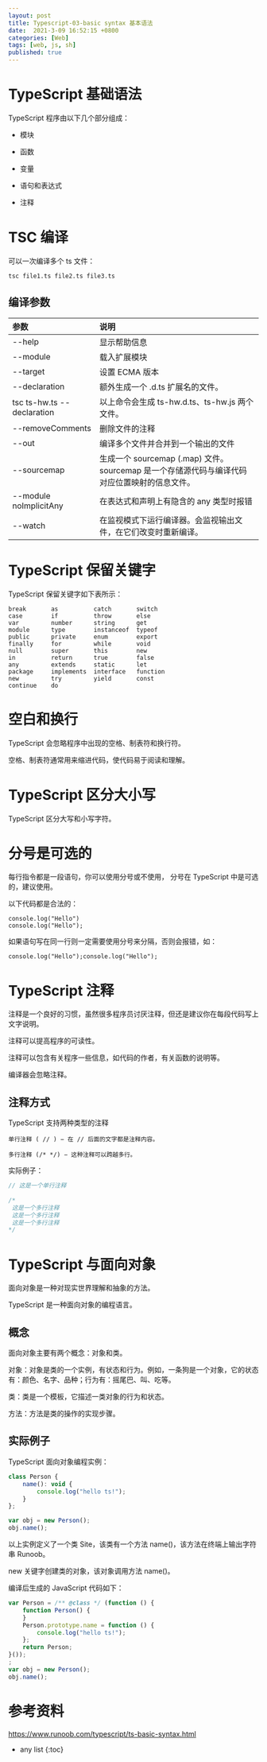 ```yaml
---
layout: post
title: Typescript-03-basic syntax 基本语法
date:  2021-3-09 16:52:15 +0800
categories: [Web]
tags: [web, js, sh]
published: true
---
```


# TypeScript 基础语法

TypeScript 程序由以下几个部分组成：

- 模块

- 函数

- 变量

- 语句和表达式

- 注释

# TSC 编译

可以一次编译多个 ts 文件：

```
tsc file1.ts file2.ts file3.ts
```

## 编译参数

| 参数 | 说明 |
|:---|:---|
| --help | 显示帮助信息 |
| --module | 载入扩展模块 |
| --target | 设置 ECMA 版本 |
| --declaration | 额外生成一个 .d.ts 扩展名的文件。 |
| tsc ts-hw.ts --declaration | 以上命令会生成 ts-hw.d.ts、ts-hw.js 两个文件。 |
| --removeComments | 删除文件的注释 |
| --out | 编译多个文件并合并到一个输出的文件 |
| --sourcemap | 生成一个 sourcemap (.map) 文件。sourcemap 是一个存储源代码与编译代码对应位置映射的信息文件。 |
| --module noImplicitAny | 在表达式和声明上有隐含的 any 类型时报错 |
| --watch | 在监视模式下运行编译器。会监视输出文件，在它们改变时重新编译。 |

# TypeScript 保留关键字

TypeScript 保留关键字如下表所示：

```
break 	    as 	        catch 	    switch
case 	    if 	        throw 	    else
var 	    number 	    string 	    get
module 	    type 	    instanceof 	typeof
public 	    private     enum 	    export
finally     for 	    while 	    void
null 	    super 	    this 	    new
in 	        return 	    true 	    false
any 	    extends 	static 	    let
package     implements 	interface 	function
new 	    try 	    yield 	    const
continue 	do 	  	 
```

#  空白和换行

TypeScript 会忽略程序中出现的空格、制表符和换行符。

空格、制表符通常用来缩进代码，使代码易于阅读和理解。

# TypeScript 区分大小写

TypeScript 区分大写和小写字符。

# 分号是可选的

每行指令都是一段语句，你可以使用分号或不使用， 分号在 TypeScript 中是可选的，建议使用。

以下代码都是合法的：

```
console.log("Hello")
console.log("Hello");
```

如果语句写在同一行则一定需要使用分号来分隔，否则会报错，如：

```
console.log("Hello");console.log("Hello");
```

# TypeScript 注释

注释是一个良好的习惯，虽然很多程序员讨厌注释，但还是建议你在每段代码写上文字说明。

注释可以提高程序的可读性。

注释可以包含有关程序一些信息，如代码的作者，有关函数的说明等。

编译器会忽略注释。

## 注释方式

TypeScript 支持两种类型的注释

```
单行注释 ( // ) − 在 // 后面的文字都是注释内容。

多行注释 (/* */) − 这种注释可以跨越多行。
```

实际例子：

```js
// 这是一个单行注释
 
/* 
 这是一个多行注释 
 这是一个多行注释 
 这是一个多行注释 
*/
```

# TypeScript 与面向对象

面向对象是一种对现实世界理解和抽象的方法。

TypeScript 是一种面向对象的编程语言。

## 概念

面向对象主要有两个概念：对象和类。

对象：对象是类的一个实例，有状态和行为。例如，一条狗是一个对象，它的状态有：颜色、名字、品种；行为有：摇尾巴、叫、吃等。

类：类是一个模板，它描述一类对象的行为和状态。

方法：方法是类的操作的实现步骤。

## 实际例子

TypeScript 面向对象编程实例：

```js
class Person {
    name(): void {
        console.log("hello ts!");
    }
};

var obj = new Person();
obj.name();
```

以上实例定义了一个类 Site，该类有一个方法 name()，该方法在终端上输出字符串 Runoob。

new 关键字创建类的对象，该对象调用方法 name()。

编译后生成的 JavaScript 代码如下：

```js
var Person = /** @class */ (function () {
    function Person() {
    }
    Person.prototype.name = function () {
        console.log("hello ts!");
    };
    return Person;
}());
;
var obj = new Person();
obj.name();
```

# 参考资料

https://www.runoob.com/typescript/ts-basic-syntax.html

* any list
{:toc}
